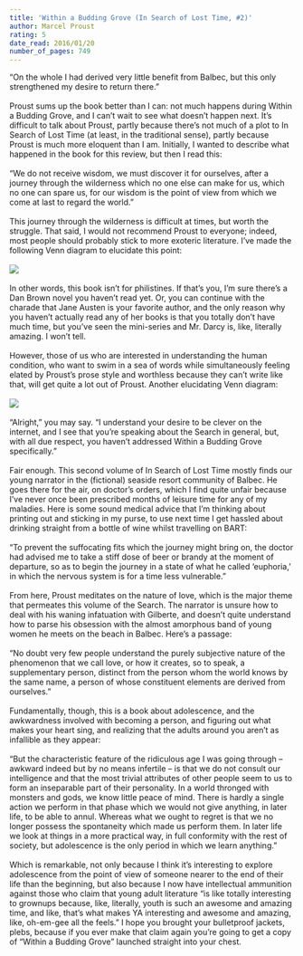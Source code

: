 ```yaml
---
title: 'Within a Budding Grove (In Search of Lost Time, #2)'
author: Marcel Proust
rating: 5
date_read: 2016/01/20
number_of_pages: 749
---
```


“On the whole I had derived very little benefit from Balbec, but this only strengthened my desire to return there.”<br/><br/>Proust sums up the book better than I can: not much happens during Within a Budding Grove, and I can’t wait to see what doesn’t happen next. It’s difficult to talk about Proust, partly because there’s not much of a plot to In Search of Lost Time (at least, in the traditional sense), partly because Proust is much more eloquent than I am. Initially, I wanted to describe what happened in the book for this review, but then I read this:<br/><br/>“We do not receive wisdom, we must discover it for ourselves, after a journey through the wilderness which no one else can make for us, which no one can spare us, for our wisdom is the point of view from which we come at last to regard the world.”<br/><br/>This journey through the wilderness is difficult at times, but worth the struggle. That said, I would not recommend Proust to everyone; indeed, most people should probably stick to more exoteric literature. I’ve made the following Venn diagram to elucidate this point:<br/><br/><img src="http://i.imgur.com/vChW2wz.jpg"><br/><br/>In other words, this book isn’t for philistines. If that’s you, I’m sure there’s a Dan Brown novel you haven’t read yet. Or, you can continue with the charade that Jane Austen is your favorite author, and the only reason why you haven’t actually read any of her books is that you totally don’t have much time, but you’ve seen the mini-series and Mr. Darcy is, like, literally amazing. I won’t tell.<br/><br/>However, those of us who are interested in understanding the human condition, who want to swim in a sea of words while simultaneously feeling elated by Proust’s prose style and worthless because they can’t write like that, will get quite a lot out of Proust. Another elucidating Venn diagram:<br/><br/><img src="http://i.imgur.com/OxuJMxS.jpg"><br/><br/>“Alright,” you may say. “I understand your desire to be clever on the internet, and I see that you’re speaking about the Search in general, but, with all due respect, you haven’t addressed Within a Budding Grove specifically.”<br/><br/>Fair enough. This second volume of In Search of Lost Time mostly finds our young narrator in the (fictional) seaside resort community of Balbec. He goes there for the air, on doctor’s orders, which I find quite unfair because I’ve never once been prescribed months of leisure time for any of my maladies. Here is some sound medical advice that I’m thinking about printing out and sticking in my purse, to use next time I get hassled about drinking straight from a bottle of wine whilst travelling on BART:<br/><br/>“To prevent the suffocating fits which the journey might bring on, the doctor had advised me to take a stiff dose of beer or brandy at the moment of departure, so as to begin the journey in a state of what he called ‘euphoria,’ in which the nervous system is for a time less vulnerable.”<br/><br/>From here, Proust meditates on the nature of love, which is the major theme that permeates this volume of the Search. The narrator is unsure how to deal with his waning infatuation with Gilberte, and doesn’t quite understand how to parse his obsession with the almost amorphous band of young women he meets on the beach in Balbec. Here’s a passage:<br/><br/>“No doubt very few people understand the purely subjective nature of the phenomenon that we call love, or how it creates, so to speak, a supplementary person, distinct from the person whom the world knows by the same name, a person of whose constituent elements are derived from ourselves.”<br/><br/>Fundamentally, though, this is a book about adolescence, and the awkwardness involved with becoming a person, and figuring out what makes your heart sing, and realizing that the adults around you aren’t as infallible as they appear:<br/><br/>“But the characteristic feature of the ridiculous age I was going through – awkward indeed but by no means infertile – is that we do not consult our intelligence and that the most trivial attributes of other people seem to us to form an inseparable part of their personality. In a world thronged with monsters and gods, we know little peace of mind. There is hardly a single action we perform in that phase which we would not give anything, in later life, to be able to annul. Whereas what we ought to regret is that we no longer possess the spontaneity which made us perform them. In later life we look at things in a more practical way, in full conformity with the rest of society, but adolescence is the only period in which we learn anything.”<br/><br/>Which is remarkable, not only because I think it’s interesting to explore adolescence from the point of view of someone nearer to the end of their life than the beginning, but also because I now have intellectual ammunition against those who claim that young adult literature “is like totally interesting to grownups because, like, literally, youth is such an awesome and amazing time, and like, that’s what makes YA interesting and awesome and amazing, like, oh-em-gee all the feels.” I hope you brought your bulletproof jackets, plebs, because if you ever make that claim again you’re going to get a copy of “Within a Budding Grove” launched straight into your chest.
